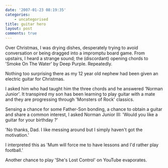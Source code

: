 ```yaml
---
date: '2007-01-23 08:19:35'
categories:
    - uncategorised
title: guitar hero
layout: post
comments: true
---
```

Over Christmas, I was drying dishes, desperately trying to avoid
conversation or being dragged into a impromptu board game. From
upstairs, I heard a strange sound; the (discordant) opening chords to
'Smoke On The Water' by Deep Purple. Repeatedly.

Nothing too surprising there as my 12 year old nephew had been given an
electric guitar for Christmas.

I asked him who had taught him the three chords and he answered 'Norman
Junior'. It transpired my son has been learning to play guitar with a
mate and they are progressing through 'Monsters of Rock' classics.

Sensing a chance for some Father-Son bonding, a chance to obtain a
guitar and share a common interest, I asked Norman Junior III: 'Would
you like a guitar for your birthday ?'

'No thanks, Dad. I like messing around but I simply haven't got the
motivation.'

I interpreted this as 'Mum will force me to have lessons and I'd rather
play football.'

Another chance to play 'She's Lost Control' on YouTube evaporates.
